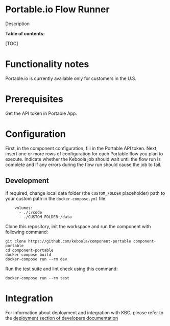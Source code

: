 Portable.io Flow Runner
=============

Description

**Table of contents:**

[TOC]

Functionality notes
===================

Portable.io is currently available only for customers in the U.S.

Prerequisites
=============

Get the API token in Portable App.

Configuration
=============

First, in the component configuration, fill in the Portable API token.
Next, insert one or more rows of configuration for each Portable flow you plan to execute. Indicate whether the Keboola job should wait until the flow run is complete and if any errors during the flow run should cause the job to fail.


Development
-----------

If required, change local data folder (the `CUSTOM_FOLDER` placeholder) path to
your custom path in the `docker-compose.yml` file:

~~~~~~~~~~~~~~~~~~~~~~~~~~~~~~~~~~~~~~~~~~~~~~~~~~~~~~~~~~~~~~~~~~~~~~~~~~~~~~~~
    volumes:
      - ./:/code
      - ./CUSTOM_FOLDER:/data
~~~~~~~~~~~~~~~~~~~~~~~~~~~~~~~~~~~~~~~~~~~~~~~~~~~~~~~~~~~~~~~~~~~~~~~~~~~~~~~~

Clone this repository, init the workspace and run the component with following
command:

~~~~~~~~~~~~~~~~~~~~~~~~~~~~~~~~~~~~~~~~~~~~~~~~~~~~~~~~~~~~~~~~~~~~~~~~~~~~~~~~
git clone https://github.com/keboola/component-portable component-portable
cd component-portable
docker-compose build
docker-compose run --rm dev
~~~~~~~~~~~~~~~~~~~~~~~~~~~~~~~~~~~~~~~~~~~~~~~~~~~~~~~~~~~~~~~~~~~~~~~~~~~~~~~~

Run the test suite and lint check using this command:

~~~~~~~~~~~~~~~~~~~~~~~~~~~~~~~~~~~~~~~~~~~~~~~~~~~~~~~~~~~~~~~~~~~~~~~~~~~~~~~~
docker-compose run --rm test
~~~~~~~~~~~~~~~~~~~~~~~~~~~~~~~~~~~~~~~~~~~~~~~~~~~~~~~~~~~~~~~~~~~~~~~~~~~~~~~~

Integration
===========

For information about deployment and integration with KBC, please refer to the
[deployment section of developers
documentation](https://developers.keboola.com/extend/component/deployment/)
